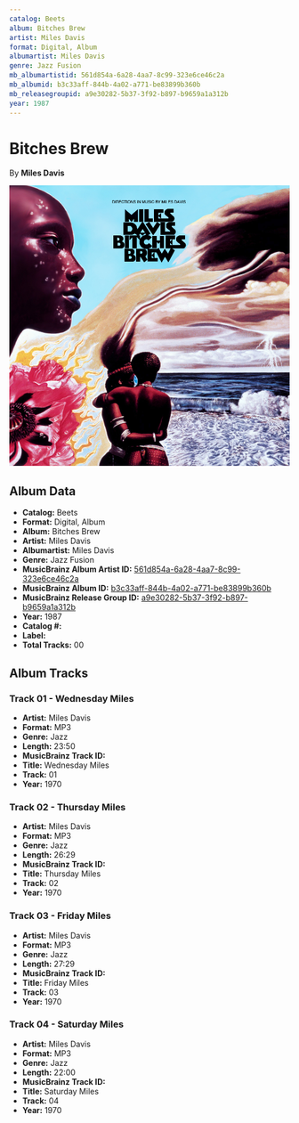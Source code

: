 ```yaml
---
catalog: Beets
album: Bitches Brew
artist: Miles Davis
format: Digital, Album
albumartist: Miles Davis
genre: Jazz Fusion
mb_albumartistid: 561d854a-6a28-4aa7-8c99-323e6ce46c2a
mb_albumid: b3c33aff-844b-4a02-a771-be83899b360b
mb_releasegroupid: a9e30282-5b37-3f92-b897-b9659a1a312b
year: 1987
---
```


# Bitches Brew

By **Miles Davis**

![](../../assets/beetscovers/Miles_Davis-Bitches_Brew.jpg)

## Album Data

- **Catalog:** Beets
- **Format:** Digital, Album
- **Album:** Bitches Brew
- **Artist:** Miles Davis
- **Albumartist:** Miles Davis
- **Genre:** Jazz Fusion
- **MusicBrainz Album Artist ID:** [561d854a-6a28-4aa7-8c99-323e6ce46c2a](https://musicbrainz.org/artist/561d854a-6a28-4aa7-8c99-323e6ce46c2a)
- **MusicBrainz Album ID:** [b3c33aff-844b-4a02-a771-be83899b360b](https://musicbrainz.org/release/b3c33aff-844b-4a02-a771-be83899b360b)
- **MusicBrainz Release Group ID:** [a9e30282-5b37-3f92-b897-b9659a1a312b](https://musicbrainz.org/release-group/a9e30282-5b37-3f92-b897-b9659a1a312b)
- **Year:** 1987
- **Catalog #:** 
- **Label:** 
- **Total Tracks:** 00

## Album Tracks

### Track 01 - Wednesday Miles

- **Artist:** Miles Davis
- **Format:** MP3
- **Genre:** Jazz
- **Length:** 23:50
- **MusicBrainz Track ID:** [](https://musicbrainz.org/recording/)
- **Title:** Wednesday Miles
- **Track:** 01
- **Year:** 1970

### Track 02 - Thursday Miles

- **Artist:** Miles Davis
- **Format:** MP3
- **Genre:** Jazz
- **Length:** 26:29
- **MusicBrainz Track ID:** [](https://musicbrainz.org/recording/)
- **Title:** Thursday Miles
- **Track:** 02
- **Year:** 1970

### Track 03 - Friday Miles

- **Artist:** Miles Davis
- **Format:** MP3
- **Genre:** Jazz
- **Length:** 27:29
- **MusicBrainz Track ID:** [](https://musicbrainz.org/recording/)
- **Title:** Friday Miles
- **Track:** 03
- **Year:** 1970

### Track 04 - Saturday Miles

- **Artist:** Miles Davis
- **Format:** MP3
- **Genre:** Jazz
- **Length:** 22:00
- **MusicBrainz Track ID:** [](https://musicbrainz.org/recording/)
- **Title:** Saturday Miles
- **Track:** 04
- **Year:** 1970

